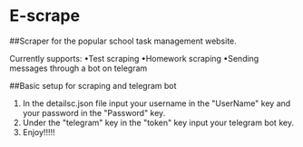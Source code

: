 # E-scrape
##Scraper for the popular school task management website.

Currently supports:
 •Test scraping
 •Homework scraping 
 •Sending messages through a bot on telegram

##Basic setup for scraping and telegram bot
1. In the detailsc.json file input your username in the "UserName" key and your password in the "Password" key.
2. Under the "telegram" key in the "token" key input your telegram bot key.
3. Enjoy!!!!!